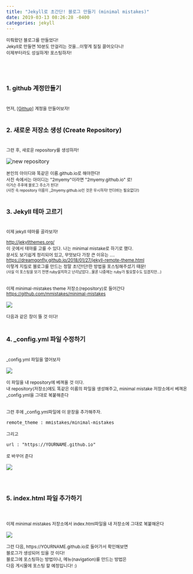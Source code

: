 ```yaml
---
title: "Jekyll로 초간단! 블로그 만들기 (minimal mistakes)"
date: 2019-03-13 08:26:28 -0400
categories: jekyll
---
```


<div>
    <p> 
        <small>미뤄왔던 블로그를 만들었다!<br/>
            Jekyll로 만들면 10분도 안걸리는 것을...이렇게 질질 끌어오다니!<br/>
            이제부터라도 성실하게! 포스팅하자!
        </small><br/><br/><br/><br/>
        <h3>1. github 계정만들기 </h3><br/>
        <small>
            먼저, <a href="https://github.com">[Githup]</a> 계정을 만들어보자!<br/><br/>
        </small>
        <h3>2. 새로운 저장소 생성 (Create Repository)</h3><br/>
        <small>그런 후, 새로운 repository를 생성하자!</small><br/>
    </p>
    <img src="https://user-images.githubusercontent.com/49894861/62998171-9fb79280-bea5-11e9-8a2f-aa057382a848.png" alt="new repository"/>
    <p>
        <small>
            본인의 아이디와 똑같은 이름.github.io로 해야한다! <br/>
            사진 속에서는 아이디는 "2myemy"이라면 "2myemy.github.io" 로! <br/>
                <small>
                    이거슨 추후에 블로그 주소가 된다!<br/>
                    (사진 속 repository 이름이 _2myemy.github.io인 것은 무시하자! 언더바는 필요없다!)
                </small> <br/><br/>
        </small>
        <h3>3. Jekyll 테마 고르기</h3><br/>
        <small>
            이제 jekyll 테마를 골라보자! <br/><br/>
            <a href="http://jekyllthemes.org/">http://jekyllthemes.org/</a> <br/>
            이 곳에서 테마를 고를 수 있다.
            나는 minimal mistake로 하기로 했다.<br/>
            문서도 보기쉽게 정리되어 있고, 무엇보다 가장 큰 이유는 ....<br/>
            <a href="https://dreamgonfly.github.io/2018/01/27/jekyll-remote-theme.html">https://dreamgonfly.github.io/2018/01/27/jekyll-remote-theme.html</a><br/>
            이렇게 지킬로 블로그를 만드는 정말 초!간!단!한 방법을 포스팅해주셨기 때문!<br/>
            <small>(사실 이 포스팅을 보기 전엔 ruby설치하고 난리났었다...물론 나중에는 ruby가 필요할수도 있겠지만...)</small><br/><br/><br/>
            이제 minimal-mistakes theme 저장소(repository)로 들어간다<br/>
            <a href="https://github.com/mmistakes/minimal-mistakes"> https://github.com/mmistakes/minimal-mistakes </a>
        </small>
    </p>
    <img src="https://user-images.githubusercontent.com/49894861/63000547-659dbf00-beac-11e9-8fb8-eaaf79ac2b65.png" />
    <p><small>다음과 같은 창이 뜰 것 이다!</small><br/><br/>
        <h3>4. _config.yml 파일 수정하기</h3><br/>
        <small>_config.yml 파일을 열어보자</small><br/>
    </p>
    <img src="https://user-images.githubusercontent.com/49894861/63000560-69314600-beac-11e9-9b6e-b0f08a751d59.png" />
    <p>
        <small>
            이 파일을 내 repository에 베껴올 것 이다. <br/>
            내 repository(저장소)에도 똑같은 이름의 파일을 생성해주고, minimal mistake 저장소에서 베껴온 _config.yml을 그대로 복붙해준다<br/><br/><br/>
            그런 후에 _config.yml파일에 이 문장을 추가해주자.<br/>
        </small>
    </p>
    <pre><small>remote_theme : mmistakes/minimal-mistakes </small></pre>
    <p><small>그리고 <pre>url : "https://YOURNAME.github.io"</pre> 로 바꾸어 준다</small><br/></p>
    <img src="https://user-images.githubusercontent.com/49894861/63001477-a8609680-beae-11e9-9591-63775dc52401.png" />
    <h3><br/><br/>5. index.html 파일 추가하기</h3><br/>
    <p><small>이제 minimal mistakes 저장소에서 index.html파일을 내 저장소에 그대로 복붙해온다</small></p>
    <img src="https://user-images.githubusercontent.com/49894861/63000565-6afb0980-beac-11e9-8ae7-8f523d94e5ae.png" />
    <p><small>그런 다음, https://YOURNAME.github.io로 들어가서 확인해보면<br/> 블로그가 생성되어 있을 것 이다!<br/>
        블로그에 포스팅하는 방법이나, 메뉴(navigation)를 만드는 방법은<br/> 다음 게시물에 포스팅 할 예정입니다! :)
    </small></p>

</div>
